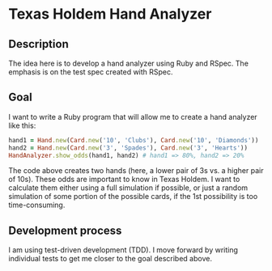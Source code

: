 # Texas Holdem Hand Analyzer

## Description
The idea here is to develop a hand analyzer using Ruby and RSpec. The emphasis is on the test spec created with RSpec.

## Goal
I want to write a Ruby program that will allow me to create a hand analyzer like this:

```ruby
hand1 = Hand.new(Card.new('10', 'Clubs'), Card.new('10', 'Diamonds'))
hand2 = Hand.new(Card.new('3', 'Spades'), Card.new('3', 'Hearts'))
HandAnalyzer.show_odds(hand1, hand2) # hand1 => 80%, hand2 => 20%
```

The code above creates two hands (here, a lower pair of 3s vs. a higher pair of 10s). These odds are important to know in Texas Holdem. I want to calculate them either using a full simulation if possible, or just a random simulation of some portion of the possible cards, if the 1st possibility is too time-consuming.

## Development process
I am using test-driven development (TDD). I move forward by writing individual tests to get me closer to the goal described above.

